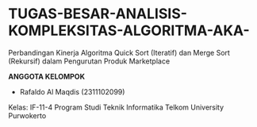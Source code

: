 # TUGAS-BESAR-ANALISIS-KOMPLEKSITAS-ALGORITMA-AKA-
Perbandingan Kinerja Algoritma Quick Sort (Iteratif) dan Merge Sort (Rekursif) dalam Pengurutan Produk Marketplace

**ANGGOTA KELOMPOK**
- Rafaldo Al Maqdis (2311102099)

Kelas: IF-11-4
Program Studi Teknik Informatika
Telkom University Purwokerto
